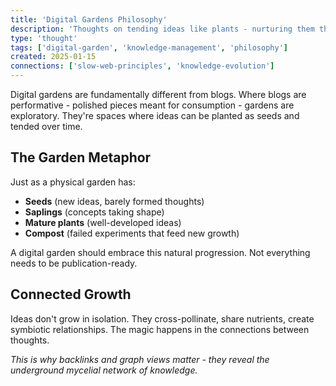 ```yaml
---
title: 'Digital Gardens Philosophy'
description: 'Thoughts on tending ideas like plants - nurturing them through stages of growth'
type: 'thought'
tags: ['digital-garden', 'knowledge-management', 'philosophy']
created: 2025-01-15
connections: ['slow-web-principles', 'knowledge-evolution']
---
```


Digital gardens are fundamentally different from blogs. Where blogs are performative - polished pieces meant for consumption - gardens are exploratory. They're spaces where ideas can be planted as seeds and tended over time.

## The Garden Metaphor

Just as a physical garden has:

- **Seeds** (new ideas, barely formed thoughts)
- **Saplings** (concepts taking shape)
- **Mature plants** (well-developed ideas)
- **Compost** (failed experiments that feed new growth)

A digital garden should embrace this natural progression. Not everything needs to be publication-ready.

## Connected Growth

Ideas don't grow in isolation. They cross-pollinate, share nutrients, create symbiotic relationships. The magic happens in the connections between thoughts.

_This is why backlinks and graph views matter - they reveal the underground mycelial network of knowledge._
